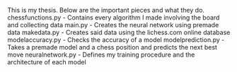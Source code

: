 This is my thesis. Below are the important pieces and what they do.
chessfunctions.py - Contains every algorithm I made involving the board and collecting data
main.py - Creates the neural network using premade data
makedata.py - Creates said data using the lichess.com online database
modelaccuracy.py - Checks the accuracy of a model
modelprediction.py - Takes a premade model and a chess position and predicts the next best move
neuralnetwork.py - Defines my training procedure and the architecture of each model
